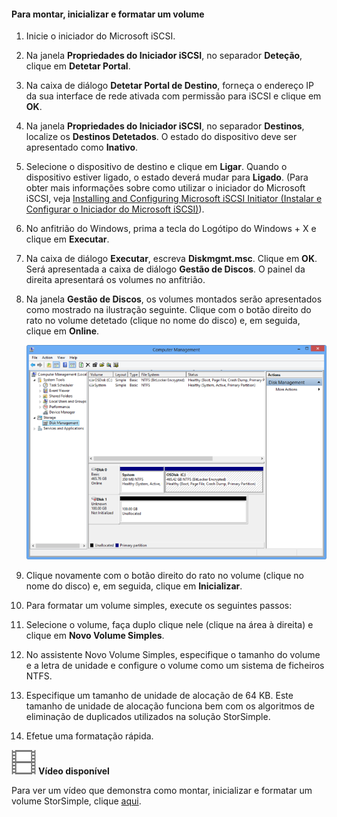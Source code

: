 <!--author=SharS last changed: 9/17/15-->

#### Para montar, inicializar e formatar um volume

1. Inicie o iniciador do Microsoft iSCSI.

2. Na janela **Propriedades do Iniciador iSCSI**, no separador **Deteção**, clique em **Detetar Portal**.

3. Na caixa de diálogo **Detetar Portal de Destino**, forneça o endereço IP da sua interface de rede ativada com permissão para iSCSI e clique em **OK**. 

4. Na janela **Propriedades do Iniciador iSCSI**, no separador **Destinos**, localize os **Destinos Detetados**. O estado do dispositivo deve ser apresentado como **Inativo**.

5. Selecione o dispositivo de destino e clique em **Ligar**. Quando o dispositivo estiver ligado, o estado deverá mudar para **Ligado**. (Para obter mais informações sobre como utilizar o iniciador do Microsoft iSCSI, veja [Installing and Configuring Microsoft iSCSI Initiator (Instalar e Configurar o Iniciador do Microsoft iSCSI)][1]).

6. No anfitrião do Windows, prima a tecla do Logótipo do Windows + X e clique em **Executar**. 

7. Na caixa de diálogo **Executar**, escreva **Diskmgmt.msc**. Clique em **OK**. Será apresentada a caixa de diálogo **Gestão de Discos**. O painel da direita apresentará os volumes no anfitrião.

8. Na janela **Gestão de Discos**, os volumes montados serão apresentados como mostrado na ilustração seguinte. Clique com o botão direito do rato no volume detetado (clique no nome do disco) e, em seguida, clique em **Online**.

     ![Inicializar a formatação do volume](./media/storsimple-mount-initialize-format-volume/HCS_InitializeFormatVolume-include.png) 

9. Clique novamente com o botão direito do rato no volume (clique no nome do disco) e, em seguida, clique em **Inicializar**.

10. Para formatar um volume simples, execute os seguintes passos:
  1. Selecione o volume, faça duplo clique nele (clique na área à direita) e clique em **Novo Volume Simples**.
  2. No assistente Novo Volume Simples, especifique o tamanho do volume e a letra de unidade e configure o volume como um sistema de ficheiros NTFS.
  3. Especifique um tamanho de unidade de alocação de 64 KB. Este tamanho de unidade de alocação funciona bem com os algoritmos de eliminação de duplicados utilizados na solução StorSimple.
  4. Efetue uma formatação rápida.

![Vídeo disponível](./media/storsimple-mount-initialize-format-volume/Video_icon.png) **Vídeo disponível**

Para ver um vídeo que demonstra como montar, inicializar e formatar um volume StorSimple, clique [aqui](https://azure.microsoft.com/documentation/videos/mount-initialize-and-format-a-storsimple-volume/).

<!--Link references-->
[1]: https://technet.microsoft.com/library/ee338480(WS.10).aspx


<!--HONumber=Sep16_HO3-->



